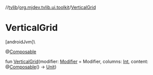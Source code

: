 //[tvlib](../../index.md)/[org.mjdev.tvlib.ui.toolkit](index.md)/[VerticalGrid](-vertical-grid.md)

# VerticalGrid

[androidJvm]\

@[Composable](https://developer.android.com/reference/kotlin/androidx/compose/runtime/Composable.html)

fun [VerticalGrid](-vertical-grid.md)(modifier: [Modifier](https://developer.android.com/reference/kotlin/androidx/compose/ui/Modifier.html) = Modifier, columns: [Int](https://kotlinlang.org/api/latest/jvm/stdlib/kotlin/-int/index.html), content: @[Composable](https://developer.android.com/reference/kotlin/androidx/compose/runtime/Composable.html)() -&gt; [Unit](https://kotlinlang.org/api/latest/jvm/stdlib/kotlin/-unit/index.html))
